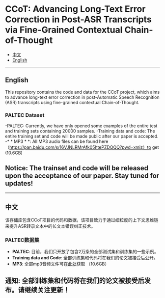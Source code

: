 # CCoT: Advancing Long-Text Error Correction in Post-ASR Transcripts via Fine-Grained Contextual Chain-of-Thought

- [中文](#中文)
- [English](#english)

---
<a name="english"></a>
## English

This repository contains the code and data for the CCoT project, which aims to advance long-text error correction in post-Automatic Speech Recognition (ASR) transcripts using fine-grained contextual Chain-of-Thought.

### PALTEC Dataset
-PALTEC: Currently, we have only opened some examples of the entire test and training sets containing 20000 samples.
-Training data and code: The entire training set and code will be made public after our paper is accepted.
-* * MP3 * *: All MP3 audio files can be found here（https://pan.baidu.com/s/16VJNLRMrAfk05htePZDQQQ?pwd=xmiz）to get (10.6GB)

**Notice**: The trainset and code will be released upon the acceptance of our paper. Stay tuned for updates!
---












---
<a name="中文"></a>
## 中文

该存储库包含CCoT项目的代码和数据，该项目致力于通过细粒度的上下文思维链来提升ASR转录文本中的长文本错误纠正技术。

### PALTEC数据集

- **PALTEC**: 目前，我们只开放了包含2万条的全部测试集和训练集的一些示例。
- **Training data and Code**: 全部训练集和代码将在我们的论文被接受后公开。
- **MP3**: 全部mp3音频文件可在[此处](https://pan.baidu.com/s/16VJNLRMrAfk05htePZDQQQ?pwd=xmiz)获取 （10.6GB）

**通知**: 全部训练集和代码将在我们的论文被接受后发布。请继续关注更新！
---


